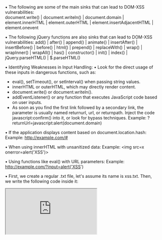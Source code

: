 ▪ The following are some of the main sinks that can lead to DOM-XSS vulnerabilities:   
document.write() | document.writeln() | document.domain | element.innerHTML | element.outerHTML | element.insertAdjacentHTML | element.onevent

▪ The following jQuery functions are also sinks that can lead to DOM-XSS vulnerabilities:
add() | after() | append() | animate() | insertAfter() | insertBefore() | before() | html() | prepend() | replaceWith() | wrap() | wrapInner() | wrapAll() | has() | constructor() | init() | index() | jQuery.parseHTML() | $.parseHTML()

▪ Identifying Weaknesses in Input Handling:
• Look for the direct usage of these inputs in dangerous functions, such as:
- eval(), setTimeout(), or setInterval() when passing string values.
- innerHTML or outerHTML, which may directly render content.
- document.write() or document.writeln().
- addEventListener() or any function that executes JavaScript code based on user inputs.
- As soon as you find the first link followed by a secondary link, the parameter is usually named returnurl, url, or returnpath. Inject the code javascript:confirm() into it, or look for bypass techniques.
  Example: ?returnUrl=javascript:alert(document.domain)

• If the application displays content based on document.location.hash:
  Example: http://example.com/#<script>alert('XSS')</script>

• When using innerHTML with unsanitized data:
  Example: <img src=x onerror=alert('XSS')>

• Using functions like eval() with URL parameters:
  Example: http://example.com/?input=alert('XSS')

• First, we create a regular .txt file, let's assume its name is xss.txt. Then, we write the following code inside it:
  <iframe src="https://vulnerable-website.com#" onload="this.src+='<img src=1 onerror=alert(1)>'">

• Next, we convert the file to an HTML file like this:
  xss.txt -> xss.html, and then open the file. What happens is that we can pull data remotely. So, if we set up a server, we can remotely collect a copy of the user's data.
